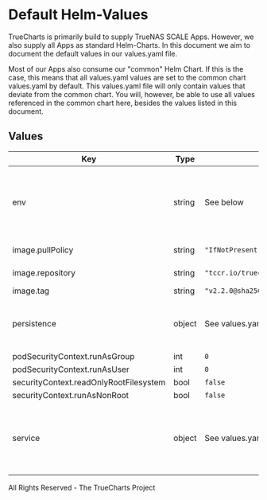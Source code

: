 # Default Helm-Values

TrueCharts is primarily build to supply TrueNAS SCALE Apps.
However, we also supply all Apps as standard Helm-Charts. In this document we aim to document the default values in our values.yaml file.

Most of our Apps also consume our "common" Helm Chart.
If this is the case, this means that all values.yaml values are set to the common chart values.yaml by default. This values.yaml file will only contain values that deviate from the common chart.
You will, however, be able to use all values referenced in the common chart here, besides the values listed in this document.

## Values

| Key | Type | Default | Description |
|-----|------|---------|-------------|
| env | string | See below | environment variables. See more environment variables in the [cryptofolio documentation](https://cryptofolio.org/docs). |
| image.pullPolicy | string | `"IfNotPresent"` | image pull policy |
| image.repository | string | `"tccr.io/truecharts/cryptofolio"` | image repository |
| image.tag | string | `"v2.2.0@sha256:e77706dd4748dbdf2665cb53434802a3c2ef85f3d9b1ca809f2615b15758f3d0"` | image tag |
| persistence | object | See values.yaml | Configure persistence settings for the chart under this key. |
| podSecurityContext.runAsGroup | int | `0` |  |
| podSecurityContext.runAsUser | int | `0` |  |
| securityContext.readOnlyRootFilesystem | bool | `false` |  |
| securityContext.runAsNonRoot | bool | `false` |  |
| service | object | See values.yaml | Set the container timezone -- Configures service settings for the chart. |

All Rights Reserved - The TrueCharts Project
